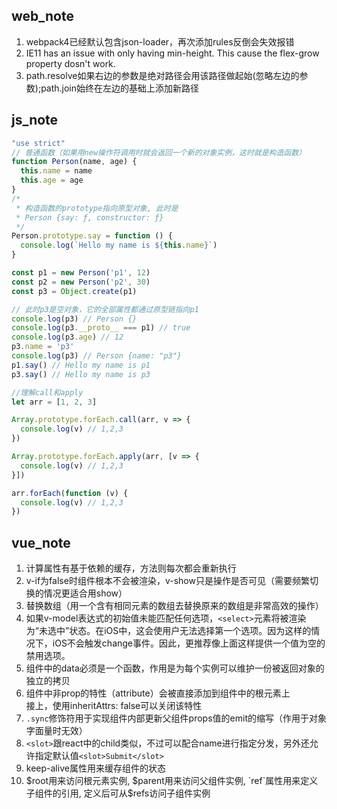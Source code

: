 ## web_note
1. webpack4已经默认包含json-loader，再次添加rules反倒会失效报错  
1. IE11 has an issue with only having min-height. This cause the flex-grow property dosn't work.
1. path.resolve如果右边的参数是绝对路径会用该路径做起始(忽略左边的参数);path.join始终在左边的基础上添加新路径
## js_note

```js
"use strict"
// 普通函数（如果用new操作符调用时就会返回一个新的对象实例，这时就是构造函数）
function Person(name, age) {
  this.name = name
  this.age = age
}
/*
 * 构造函数的prototype指向原型对象, 此时是
 * Person {say: ƒ, constructor: ƒ}
 */
Person.prototype.say = function () {
  console.log(`Hello my name is ${this.name}`)
}

const p1 = new Person('p1', 12)
const p2 = new Person('p2', 30)
const p3 = Object.create(p1)

// 此时p3是空对象，它的全部属性都通过原型链指向p1
console.log(p3) // Person {}
console.log(p3.__proto__ === p1) // true
console.log(p3.age) // 12
p3.name = 'p3'
console.log(p3) // Person {name: "p3"}
p1.say() // Hello my name is p1
p3.say() // Hello my name is p3

//理解call和apply
let arr = [1, 2, 3]

Array.prototype.forEach.call(arr, v => {
  console.log(v) // 1,2,3
})

Array.prototype.forEach.apply(arr, [v => {
  console.log(v) // 1,2,3
}])

arr.forEach(function (v) {
  console.log(v) // 1,2,3
})
```

## vue_note
1. 计算属性有基于依赖的缓存，方法则每次都会重新执行
1. v-if为false时组件根本不会被渲染，v-show只是操作是否可见（需要频繁切换的情况更适合用show）
1. 替换数组（用一个含有相同元素的数组去替换原来的数组是非常高效的操作）
1. 如果v-model表达式的初始值未能匹配任何选项，`<select>`元素将被渲染为“未选中”状态。在iOS中，这会使用户无法选择第一个选项。因为这样的情况下，iOS不会触发change事件。因此，更推荐像上面这样提供一个值为空的禁用选项。
1. 组件中的data必须是一个函数，作用是为每个实例可以维护一份被返回对象的独立的拷贝
1. 组件中非prop的特性（attribute）会被直接添加到组件中的根元素上  
接上，使用inheritAttrs: false可以关闭该特性
1. `.sync`修饰符用于实现组件内部更新父组件props值的emit的缩写（作用于对象字面量时无效）
1. `<slot>`跟react中的child类似，不过可以配合name进行指定分发，另外还允许指定默认值`<slot>Submit</slot>`
1. keep-alive属性用来缓存组件的状态
1. $root用来访问根元素实例, $parent用来访问父组件实例, `ref`属性用来定义子组件的引用, 定义后可从$refs访问子组件实例
